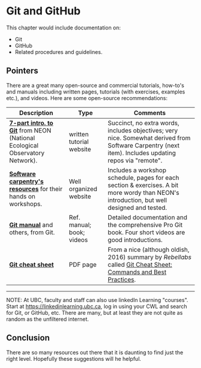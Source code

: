 # Git and GitHub

This chapter would include documentation on:

- Git
- GitHub
- Related procedures and guidelines.

## Pointers

There are a great many open-source and commercial tutorials, how-to's and manuals including written pages, tutorials (with exercises, examples etc.), and videos. Here are some open-source recommendations:

|Description|Type|Comments|
|---|---|---|
|**[7-part intro. to Git](https://www.neonscience.org/version-control-git-series)** from NEON (National Ecological Observatory Network).|written tutorial website|Succinct, no extra words, includes objectives; very nice. Somewhat derived from Software Carpentry (next item). Includes updating repos via "remote".|
|**[Software carpentry's resources](https://swcarpentry.github.io/git-novice/)** for their hands on workshops.|Well organized website|Includes a workshop schedule, pages for each section & exercises. A bit more wordy than NEON's introduction, but well designed and tested.|
|**[Git manual](https://git-scm.com/doc)** and others, from Git.|Ref. manual; book; videos|Detailed documentation and the comprehensive Pro Git book. Four short videos are good introductions.|
|**[Git cheat sheet](https://www.jrebel.com/system/files/git-cheat-sheet.pdf)**|PDF page|From a nice (although oldish, 2016) summary by _Rebellabs_ called [Git Cheat Sheet: Commands and Best Practices](https://www.jrebel.com/blog/git-cheat-sheet).|

---

NOTE: At UBC, faculty and staff can also use linkedIn Learning "courses". Start at https://linkedinlearning.ubc.ca, log in using your CWL and search for Git, or GitHub, etc. There are many, but at least they are not quite as random as the unfiltered internet.

## Conclusion

There are so many resources out there that it is daunting to find just the right level. Hopefully these suggestions will he helpful.